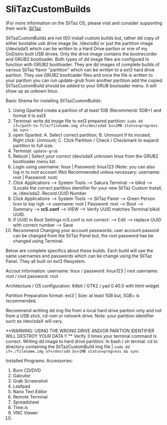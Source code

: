 # SliTazCustomBuilds 

(For more information on the SliTaz OS, please visit and consider supporting their work: [SliTaz](htts://slitaz.org)

SliTazCustomBuilds are not ISO install custom builds but, rather dd copy of either bootable usb drive image (ie: /dev/sdb) or just the partition image (/dev/sda1) which can be written to a Hard Drive partion or one of my GoDistro built USB drives. Only the drive image contains the bootrecorder and GRUB2 bootloader. Both types of dd image files are configured to function with GRUB2 bootloader. They are dd images of complete builds of various SliTaz flavor "partition" which can be written to a ext3 hard drive partiion. They use GRUB2 bootloader files and once the file is written to your parition you can run update-grub from another partition add the copied SliTazCustomBuild should be added to your GRUB booloader menu. It will show up as unkown linux.

Basic Shema for installing SliTazCustomBuilds:
1. Using Gparted create a parition of at least 1GB (Recommend: 5GB+) and format it to ext3
2. Terminal: write dd image file to ext3 prepared partition: ```sudo dd if=/path-to-file/filename.img of=/dev/sdaX bs=1MB status=progress && sync```
3. open Gparted: A. Select correct partition; B. Unmount if its mouted, Right click: Unmount; C. Click Partition / Check / Checkmark to expand partition to full size.
4. Terminal: ```update-grub```
5. Reboot | Select your correct /dev/sdaX unknown linux from the GRUB2 bootloader menu list.
6. Login using username: linux | Password: linux123  (Note: you can also log in to root account (Not Recommended unless necessary: username: root | Password: root)
7. Click Applications --> System Tools --> Sakura Terminal --> blkid --> (Locate the correct partition identifier for your new SliTaz Custom Install, ie, /dev/sda2. Record UUID Number
8. Click Applications --> System Tools --> SliTaz Panel --> Green Person Icon to top righ --> username: root | Password: root --> Boot --> Summary --> **rcS.conf** --> VIEW --> Verify UUID matches Terminal blkid UUID.
9. If UUID in Boot Settings rcS.conf is not correct: --> Edit --> replace UUID with correct number --> Save
10. Recommend Changing your account passwords: user account passord can be changed from the SliTaz Panel but, the root password has be changed using Terminal. 

Below are complete specifics about these builds. Each build will use the same usernames and passwords which can be change using the SliTaz Panel. They all built on ext3 filesystem.

Accout information:
username: linux  / password: linux123 | root username: root / root password: root

Architecture / OS configuration: 64bit / GTK2 / yad 0.40.0 with html widget

Partition Preparation format: ext3 | Size: at least 1GB but, 5GB+ is recommended.

Recommend writting dd img file from a local hard drive parition only and not from a USB stick, cd-rom or netowrk drive. Note: your partition identifier such as /dev/sdaX will vary. 

**WARNING: USING THE WRONG DRIVE AND/OR PARITION IDENTIFIER WILL DESTROY YOUR DATA !! ** Verify 3 times your terminal command is correct.
  Writing dd image to hard drive partition:  In bash / sh termial: cd to directory containing the SliTazCustomBuild img file | ```sudo dd if=./filename.img of=/dev/sdX bs=1MB status=progress && sync```
  
Installed Programs:
Accessories:
  1. Burn CD/DVD
  2. Galcutor
  3. Grab Screenshot
  4. Leafpad
  5. Nano Text Editor
  6. Remote Terminal
  7. Spreadsheet
  8. Time.is
  9. VNC Viewer
  10. 

